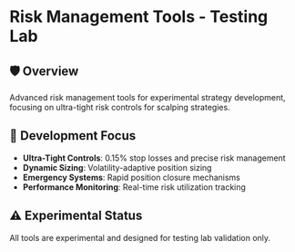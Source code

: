 # Risk Management Tools - Testing Lab

## 🛡️ Overview

Advanced risk management tools for experimental strategy development, focusing on ultra-tight risk controls for scalping strategies.

## 🎯 Development Focus

- **Ultra-Tight Controls**: 0.15% stop losses and precise risk management
- **Dynamic Sizing**: Volatility-adaptive position sizing
- **Emergency Systems**: Rapid position closure mechanisms
- **Performance Monitoring**: Real-time risk utilization tracking

## ⚠️ Experimental Status

All tools are experimental and designed for testing lab validation only.
